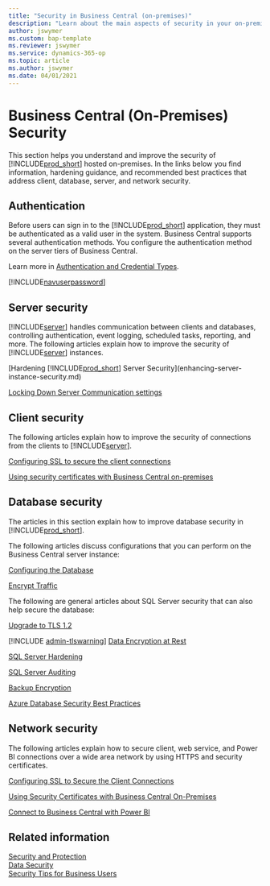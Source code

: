 ```yaml
---
title: "Security in Business Central (on-premises)"
description: "Learn about the main aspects of security in your on-premises deployment of Dynamics 365 Business Central."
author: jswymer
ms.custom: bap-template
ms.reviewer: jswymer
ms.service: dynamics-365-op
ms.topic: article
ms.author: jswymer
ms.date: 04/01/2021
---
```

# Business Central (On-Premises) Security

This section helps you understand and improve the security of [!INCLUDE[prod_short](../developer/includes/prod_short.md)] hosted on-premises. In the links below you find information, hardening guidance, and recommended best practices that address client, database, server, and network security.  

## Authentication

Before users can sign in to the [!INCLUDE[prod_short](../developer/includes/prod_short.md)] application, they must be authenticated as a valid user in the system. Business Central supports several authentication methods. You configure the authentication method on the server tiers of Business Central.

Learn more in [Authentication and Credential Types](../administration/users-credential-types.md).

[!INCLUDE[navuserpassword](../developer/includes/navuserpassword.md)]

## Server security

[!INCLUDE[server](../developer/includes/server.md)] handles communication between clients and databases, controlling authentication, event logging, scheduled tasks, reporting, and more. The following articles explain how to improve the security of [!INCLUDE[server](../developer/includes/server.md)] instances.

[Hardening [!INCLUDE[prod_short](../developer/includes/prod_short.md)] Server Security](enhancing-server-instance-security.md)  

[Locking Down Server Communication settings](security-lock-down-server-communication.md)  

<!-- [Using Multiple Business Central Servers for Stability](security-multiple-server-instances.md) available soon-->  

## Client security

The following articles explain how to improve the security of connections from the clients to [!INCLUDE[server](../developer/includes/server.md)].  

[Configuring SSL to secure the client connections](../deployment/configure-ssl-web-client-connection.md)

[Using security certificates with Business Central on-premises](../deployment/implement-security-certificates-production-environment.md)

## Database security

The articles in this section explain how to improve database security in [!INCLUDE[prod_short](../developer/includes/prod_short.md)].

The following articles discuss configurations that you can perform on the Business Central server instance:

[Configuring the Database](../administration/configure-sql-server-authentication.md)

[Encrypt Traffic](enhancing-server-instance-security.md#data-encryption)

<!-- coming soon [Minimum database user privileges](security-minimum-database-user-privileges.md)  -->

The following are general articles about SQL Server security that can also help secure the database:

[Upgrade to TLS 1.2](https://support.microsoft.com/help/3135244/tls-1-2-support-for-microsoft-sql-server)
  
[!INCLUDE [admin-tlswarning](../developer/includes/admin-tlswarning.md)]
[Data Encryption at Rest](transparent-data-encryption.md)

[SQL Server Hardening](/sql/relational-databases/security/securing-sql-server?view=sql-server-2017)
  
[SQL Server Auditing](/sql/relational-databases/security/auditing/sql-server-audit-database-engine?view=sql-server-2017)

[Backup Encryption](/sql/relational-databases/backup-restore/backup-encryption?view=sql-server-2017)

[Azure Database Security Best Practices](/azure/security/fundamentals/database-best-practices)

## Network security

The following articles explain how to secure client, web service, and Power BI connections over a wide area network by using HTTPS and security certificates. 

[Configuring SSL to Secure the Client Connections](../deployment/configure-ssl-web-client-connection.md)

[Using Security Certificates with Business Central On-Premises](../deployment/implement-security-certificates-production-environment.md)

[Connect to Business Central with Power BI](/power-bi/service-connect-to-microsoft-dynamics-nav)

## Related information  

[Security and Protection](security-and-protection.md)  
[Data Security](data-security.md)  
[Security Tips for Business Users](security-users.md)  

